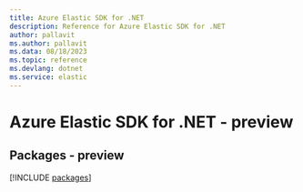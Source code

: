 ```yaml
---
title: Azure Elastic SDK for .NET
description: Reference for Azure Elastic SDK for .NET
author: pallavit
ms.author: pallavit
ms.data: 08/18/2023
ms.topic: reference
ms.devlang: dotnet
ms.service: elastic
---
```

# Azure Elastic SDK for .NET - preview
## Packages - preview
[!INCLUDE [packages](elastic-index.md)]